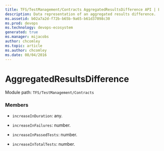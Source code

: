```yaml
---
title: TFS/TestManagement/Contracts AggregatedResultsDifference API | Extensions for Azure DevOps Services
description: Data representation of an aggregated results difference.
ms.assetid: b02a7a2d-f72b-b65b-9a65-b61d37098c30
ms.prod: devops
ms.technology: devops-ecosystem
generated: true
ms.manager: mijacobs
author: chcomley
ms.topic: article
ms.author: chcomley
ms.date: 08/04/2016
---
```


# AggregatedResultsDifference

Module path: `TFS/TestManagement/Contracts`


### Members

* `increaseInDuration`: any. 

* `increaseInFailures`: number. 

* `increaseInPassedTests`: number. 

* `increaseInTotalTests`: number. 

